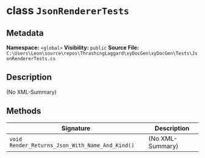 # class `JsonRendererTests`

## Metadata
**Namespace:** `<global>`
**Visibility:** `public`
**Source File:** `C:\Users\Leon\source\repos\ThrashingLaggard\xyDocGen\xyDocGen\Tests\JsonRendererTests.cs`

## Description
(No XML-Summary)

## Methods

| Signature | Description |
|----------|--------------|
| `void Render_Returns_Json_With_Name_And_Kind()` | (No XML-Summary) |